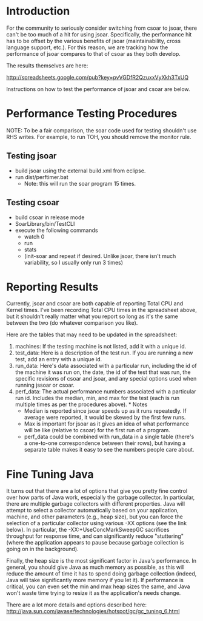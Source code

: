 # Introduction #

For the community to seriously consider switching from csoar to jsoar, there can't be too much of a hit for using jsoar. Specifically, the performance hit has to be offset by the various benefits of jsoar (maintainability, cross language support, etc.). For this reason, we are tracking how the performance of jsoar compares to that of csoar as they both develop.

The results themselves are here:

http://spreadsheets.google.com/pub?key=pvVGDfR2QzuxxVyXkh3TxUQ

Instructions on how to test the performance of jsoar and csoar are below.

# Performance Testing Procedures #

NOTE: To be a fair comparison, the soar code used for testing shouldn't use RHS writes. For example, to run TOH, you should remove the monitor rule.

## Testing jsoar ##

  * build jsoar using the external build.xml from eclipse.
  * run dist/perftimer.bat <source file>
    * Note: this will run the soar program 15 times.

## Testing csoar ##

  * build csoar in release mode
  * SoarLibrary/bin/TestCLI <source file>
  * execute the following commands
    * watch 0
    * run
    * stats
    * (init-soar and repeat if desired. Unlike jsoar, there isn't much variability, so I usually only run 3 times)

# Reporting Results #
Currently, jsoar and csoar are both capable of reporting Total CPU and Kernel times. I've been recording Total CPU times in the spreadsheet above, but it shouldn't really matter what you report so long as it's the same between the two (do whatever comparison you like).

Here are the tables that may need to be updated in the spreadsheet:

  1. machines: If the testing machine is not listed, add it with a unique id.
  1. test\_data: Here is a description of the test run. If you are running a new test, add an entry with a unique id.
  1. run\_data: Here's data associated with a particular run, including the id of the machine it was run on, the date, the id of the test that was run, the specific revisions of csoar and jsoar, and any special options used when running jssoar or csoar.
  1. perf\_data: The actual performance numbers associated with a particular run id. Includes the median, min, and max for the test (each is run multiple times as per the procedures above).
    * Notes
      * Median is reported since jsoar speeds up as it runs repeatedly. If average were reported, it would be skewed by the first few runs.
      * Max is important for jsoar as it gives an idea of what performance will be like (relative to csoar) for the first run of a program.
      * perf\_data could be combined with run\_data in a single table (there's a one-to-one correspondence between their rows), but having a separate table makes it easy to see the numbers people care about.

# Fine Tuning Java #
It turns out that there are a lot of options that give you pretty fine control over how parts of Java work, especially the garbage collector. In particular, there are multiple garbage collectors with different properties. Java will attempt to select a collector automatically based on your application, machine, and other parameters (e.g., heap size), but you can force the selection of a particular collector using various -XX options (see the link below). In particular, the -XX:+UseConcMarkSweepGC sacrifices throughput for response time, and can significantly reduce "stuttering" (where the application appears to pause because garbage collection is going on in the background).

Finally, the heap size is the most significant factor in Java's performance. In general, you should give Java as much memory as possible, as this will reduce the amount of time it has to spend doing garbage collection (indeed, Java will take significantly more memory if you let it). If performance is critical, you can even set the min and max heap sizes the same, and Java won't waste time trying to resize it as the application's needs change.

There are a lot more details and options described here:
http://java.sun.com/javase/technologies/hotspot/gc/gc_tuning_6.html